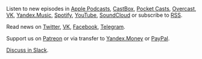 Listen to new episodes in
[Apple Podcasts](https://itunes.apple.com/podcast/id1080500016),
[CastBox](https://castbox.fm/channel/id1177814),
[Pocket Casts](https://pca.st/moFp),
[Overcast](https://overcast.fm/itunes1080500016),
[VK](https://vk.com/podcasts-32017543),
[Yandex.Music](https://music.yandex.ru/album/6245956),
[Spotify](https://open.spotify.com/show/3rzAcADjpBpXt73L0epTjV),
[YouTube](https://www.youtube.com/playlist?list=PLMBnwIwFEFHcwuevhsNXkFTcadeX5R1Go),
[SoundCloud](https://soundcloud.com/web-standards)
or subscribe to [RSS](https://web-standards.ru/podcast/feed/).

Read news on
[Twitter](https://twitter.com/webstandards_ru),
[VK](https://vk.com/webstandards_ru),
[Facebook](https://www.facebook.com/webstandardsru),
[Telegram](https://t.me/webstandards_ru).

Support us
on [Patreon](https://www.patreon.com/webstandards_ru)
or via transfer
to [Yandex.Money](https://money.yandex.ru/to/41001119329753)
or [PayPal](https://www.paypal.me/pepelsbey).

[Discuss in Slack](http://slack.web-standards.ru/).
